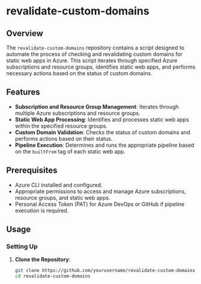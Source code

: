 # revalidate-custom-domains

## Overview

The `revalidate-custom-domains` repository contains a script designed to automate the process of checking and revalidating custom domains for static web apps in Azure. This script iterates through specified Azure subscriptions and resource groups, identifies static web apps, and performs necessary actions based on the status of custom domains.

## Features

- **Subscription and Resource Group Management**: Iterates through multiple Azure subscriptions and resource groups.
- **Static Web App Processing**: Identifies and processes static web apps within the specified resource groups.
- **Custom Domain Validation**: Checks the status of custom domains and performs actions based on their status.
- **Pipeline Execution**: Determines and runs the appropriate pipeline based on the `builtFrom` tag of each static web app.

## Prerequisites

- Azure CLI installed and configured.
- Appropriate permissions to access and manage Azure subscriptions, resource groups, and static web apps.
- Personal Access Token (PAT) for Azure DevOps or GitHub if pipeline execution is required.

## Usage

### Setting Up

1. **Clone the Repository**:
   ```sh
   git clone https://github.com/yourusername/revalidate-custom-domains.git
   cd revalidate-custom-domains
